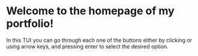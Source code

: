 
# Welcome to the homepage of my portfolio!

In this TUI you can go through each one of the buttons either by clicking or using arrow keys, and pressing enter to select the desired option.
